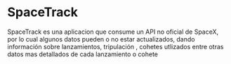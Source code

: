 # SpaceTrack
SpaceTrack es una aplicacion que consume un API no oficial de SpaceX, por lo cual algunos datos pueden o no estar actualizados, dando información sobre lanzamientos, tripulación , cohetes utlizados entre otras datos mas detallados de cada lanzamiento o cohete



